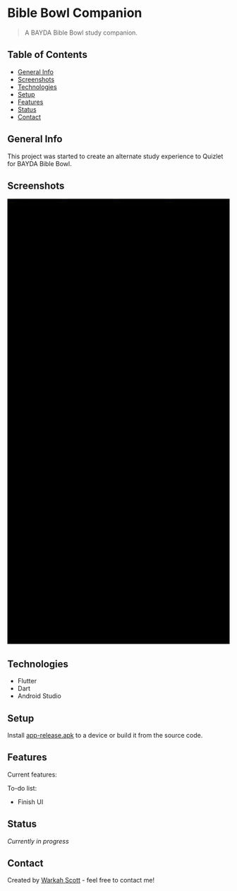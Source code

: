 # Bible Bowl Companion
> A BAYDA Bible Bowl study companion.

## Table of Contents
* [General Info](#general-info)
* [Screenshots](#screenshots)
* [Technologies](#technologies)
* [Setup](#setup)
* [Features](#features)
* [Status](#status)
* [Contact](#contact)

## General Info
This project was started to create an alternate study experience to Quizlet for BAYDA Bible Bowl.

## Screenshots
![Application demo](./img/sample_082119.gif)

## Technologies
* Flutter
* Dart
* Android Studio

## Setup
Install [app-release.apk](build/app/outputs/apk/release/app-release.apk) to a device or build it from the source code.

## Features
Current features:


To-do list:
* Finish UI

## Status
_Currently in progress_

## Contact
Created by [Warkah Scott](https://www.linkedin.com/in/warkahscott/) - feel free to contact me!